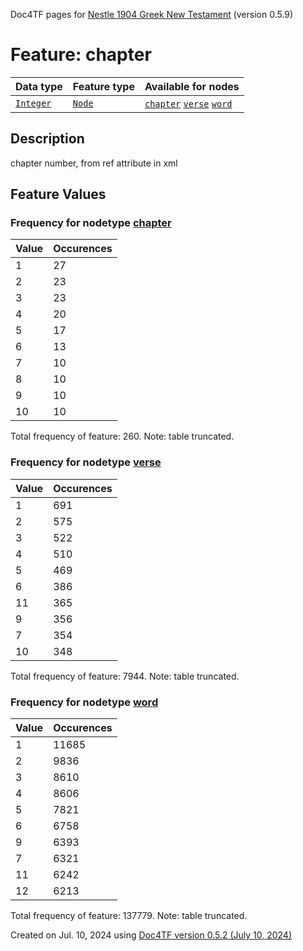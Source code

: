 Doc4TF pages for [Nestle 1904 Greek New Testament](https://github.com/saulocantanhede/tfgreek2/tree/main/tf) (version 0.5.9)
# Feature: chapter
Data type|Feature type|Available for nodes
---|---|---
[`Integer`](featuresbydatatype.md#integer)|[`Node`](featuresbytype.md#node)| [`chapter`](featuresbynodetype.md#chapter)  [`verse`](featuresbynodetype.md#verse)  [`word`](featuresbynodetype.md#word) 
## Description
chapter number, from ref attribute in xml
## Feature Values
### Frequency for nodetype [chapter](featuresbynodetype.md#chapter)
Value|Occurences
---|---
1|27
2|23
3|23
4|20
5|17
6|13
7|10
8|10
9|10
10|10

Total frequency of feature: 260. Note: table truncated.
 ### Frequency for nodetype [verse](featuresbynodetype.md#verse)
Value|Occurences
---|---
1|691
2|575
3|522
4|510
5|469
6|386
11|365
9|356
7|354
10|348

Total frequency of feature: 7944. Note: table truncated.
 ### Frequency for nodetype [word](featuresbynodetype.md#word)
Value|Occurences
---|---
1|11685
2|9836
3|8610
4|8606
5|7821
6|6758
9|6393
7|6321
11|6242
12|6213

Total frequency of feature: 137779. Note: table truncated.
  

Created on Jul. 10, 2024 using [Doc4TF version 0.5.2 (July 10, 2024)](https://github.com/tonyjurg/Doc4TF/blob/main/CreateFeatureDoc.ipynb) 